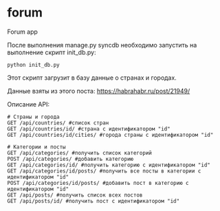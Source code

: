# forum
Forum app

После выполнения manage.py syncdb необходимо запустить на выполнение скрипт init_db.py:

```
python init_db.py
```

Этот скрипт загрузит в базу данные о странах и городах.

Данные взяты из этого поста: https://habrahabr.ru/post/21949/

Описание API:

```
# Страны и города
GET /api/countries/ #список стран
GET /api/countries/id/ #страна с идентификатором "id"
GET /api/countries/id/cities/ #города страны с идентификатором "id"

# Категории и посты
GET /api/categories/ #получить список категорий
POST /api/categories/ #добавить категорию
GET /api/categories/id/ #получить категорию с идентификатором "id"
GET /api/categories/id/posts/ #получить все посты в категории с идентификатором "id"
POST /api/categories/id/posts/ #добавить пост в категорию с идентификатором "id"
GET /api/posts/ #получить список всех постов
GET /api/posts/id/ #получить пост с идентификатором "id"
